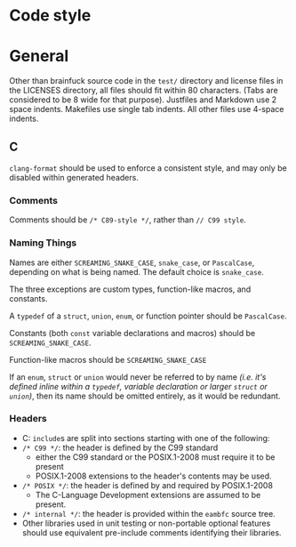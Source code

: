 <!--
SPDX-FileCopyrightText: 2024 - 2025 Eli Array Minkoff

SPDX-License-Identifier: 0BSD
-->

# Code style

# General

Other than brainfuck source code in the `test/` directory and license files in
the LICENSES directory, all files should fit within 80 characters. (Tabs are
considered to be 8 wide for that purpose). Justfiles and Markdown use 2 space
indents. Makefiles use single tab indents. All other files use 4-space indents.

## C

`clang-format` should be used to enforce a consistent style, and may only be
disabled within generated headers.

### Comments

Comments should be `/* C89-style */`, rather than `// C99 style`.

### Naming Things

Names are either `SCREAMING_SNAKE_CASE`, `snake_case`, or `PascalCase`,
depending on what is being named. The default choice is `snake_case`.

The three exceptions are custom types, function-like macros, and constants.

A `typedef` of a `struct`, `union`, `enum`, or function pointer should be
`PascalCase`.

Constants (both `const` variable declarations and macros) should be
`SCREAMING_SNAKE_CASE`.

Function-like macros should be `SCREAMING_SNAKE_CASE`

If an `enum`, `struct` or `union` would never be referred to by name *(i.e. it's
defined inline within a `typedef`, variable declaration or larger `struct` or
`union`)*, then its name should be omitted entirely, as it would be redundant.

### Headers

* C: `include`s are split into sections starting with one of the following:
* `/* C99 */`: the header is defined by the C99 standard
  * either the C99 standard or the POSIX.1-2008 must require it to be present
  * POSIX.1-2008 extensions to the header's contents may be used.
* `/* POSIX */`: the header is defined by and required by POSIX.1-2008
  * The C-Language Development extensions are assumed to be present.
* `/* internal */`: the header is provided within the `eambfc` source tree.
* Other libraries used in unit testing or non-portable optional features should
  use equivalent pre-include comments identifying their libraries.
